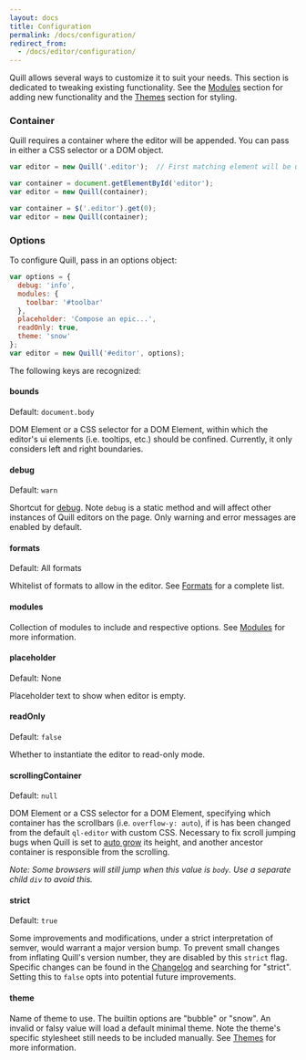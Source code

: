```yaml
---
layout: docs
title: Configuration
permalink: /docs/configuration/
redirect_from:
  - /docs/editor/configuration/
---
```


Quill allows several ways to customize it to suit your needs. This section is dedicated to tweaking existing functionality. See the [Modules](/docs/modules/) section for adding new functionality and the [Themes](/docs/themes/) section for styling.


### Container

Quill requires a container where the editor will be appended. You can pass in either a CSS selector or a DOM object.

```javascript
var editor = new Quill('.editor');  // First matching element will be used
```

```javascript
var container = document.getElementById('editor');
var editor = new Quill(container);
```

```javascript
var container = $('.editor').get(0);
var editor = new Quill(container);
```

### Options

To configure Quill, pass in an options object:

```javascript
var options = {
  debug: 'info',
  modules: {
    toolbar: '#toolbar'
  },
  placeholder: 'Compose an epic...',
  readOnly: true,
  theme: 'snow'
};
var editor = new Quill('#editor', options);
```

The following keys are recognized:

#### bounds

Default: `document.body`

DOM Element or a CSS selector for a DOM Element, within which the editor's ui elements (i.e. tooltips, etc.) should be confined. Currently, it only considers left and right boundaries.

#### debug

Default: `warn`

Shortcut for [debug](/docs/api/#debug). Note `debug` is a static method and will affect other instances of Quill editors on the page. Only warning and error messages are enabled by default.

#### formats

Default: All formats

Whitelist of formats to allow in the editor. See [Formats](/docs/formats/) for a complete list.

#### modules

Collection of modules to include and respective options. See [Modules](/docs/modules/) for more information.

#### placeholder

Default: None

Placeholder text to show when editor is empty.

#### readOnly

Default: `false`

Whether to instantiate the editor to read-only mode.

#### scrollingContainer

Default: `null`

DOM Element or a CSS selector for a DOM Element, specifying which container has the scrollbars (i.e. `overflow-y: auto`), if is has been changed from the default `ql-editor` with custom CSS. Necessary to fix scroll jumping bugs when Quill is set to [auto grow](/playground/#autogrow) its height, and another ancestor container is responsible from the scrolling.

*Note: Some browsers will still jump when this value is `body`. Use a separate child `div` to avoid this.*

#### strict

Default: `true`

Some improvements and modifications, under a strict interpretation of semver, would warrant a major version bump. To prevent small changes from inflating Quill's version number, they are disabled by this `strict` flag. Specific changes can be found in the [Changelog](https://github.com/quilljs/quill/blob/master/CHANGELOG.md) and searching for "strict". Setting this to `false` opts into potential future improvements.

#### theme

Name of theme to use. The builtin options are "bubble" or "snow". An invalid or falsy value will load a default minimal theme. Note the theme's specific stylesheet still needs to be included manually. See [Themes](/docs/themes/) for more information.
